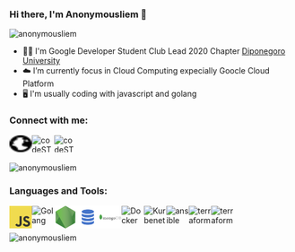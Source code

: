 ### Hi there, I'm Anonymousliem 👋

<p align="left"> <img src="https://komarev.com/ghpvc/?username=anonymousliem" alt="anonymousliem" /> </p>

- 👨‍💻 I'm Google Developer Student Club Lead 2020 Chapter [Diponegoro University](https://dsc.community.dev/universitas-diponegoro/)
- ☁️ I’m currently focus in Cloud Computing expecially Goocle Cloud Platform
- 🖥️ I'm usually coding with javascript and golang


### Connect with me:

[<img align="left" alt="http://anonymousliem.github.io/" height="30" width="40" src="https://raw.githubusercontent.com/iconic/open-iconic/master/svg/globe.svg" />][website]
[<img align="left" alt="codeSTACKr | YouTube" height="30" width="40" src="https://cdn.jsdelivr.net/npm/simple-icons@v3/icons/youtube.svg" />][youtube]
[<img align="left" alt="codeSTACKr | LinkedIn" height="30" width="40" src="https://cdn.jsdelivr.net/npm/simple-icons@v3/icons/linkedin.svg" />][linkedin]

<br /><br />

<p><img align="center" src="https://github-readme-stats.vercel.app/api?username=anonymousliem&show_icons=true" alt="anonymousliem" /></p>

### Languages and Tools:

[<img align="left" alt="JavaScript" width="40" height="40" src="https://raw.githubusercontent.com/github/explore/80688e429a7d4ef2fca1e82350fe8e3517d3494d/topics/javascript/javascript.png" />][javascript]
[<img align="left" alt="Golang" width="40" height="40" src="https://user-images.githubusercontent.com/38047246/118352145-0a6d9480-b58a-11eb-8ebf-b88f78a6bdb7.png" />][golang]
[<img align="left" alt="Node.js" width="40" height="40" src="https://raw.githubusercontent.com/github/explore/80688e429a7d4ef2fca1e82350fe8e3517d3494d/topics/nodejs/nodejs.png" />][nodejs]
[<img align="left" alt="SQL" width="40" height="40" src="https://raw.githubusercontent.com/github/explore/80688e429a7d4ef2fca1e82350fe8e3517d3494d/topics/sql/sql.png" />][sql]
[<img align="left" alt="MongoDB" width="40" height="40" src="https://raw.githubusercontent.com/github/explore/80688e429a7d4ef2fca1e82350fe8e3517d3494d/topics/mongodb/mongodb.png" />][mongodb]
[<img align="left" alt="Docker" width="40" height="40" src="https://user-images.githubusercontent.com/38047246/118352543-3853d880-b58c-11eb-92b1-176b03e7f3c1.png" />][docker]
[<img align="left" alt="Kurbenetes" width="40" height="40" src="https://user-images.githubusercontent.com/38047246/118352673-d647a300-b58c-11eb-8e67-de2fb27f5296.png" />][kurbenetes]
[<img align="left" alt="ansible" width="40" height="40" src="https://user-images.githubusercontent.com/38047246/127848150-3f9fc742-60c4-432e-ac16-86e847a429fc.png" />][ansible]
[<img align="left" alt="terraform" width="40" height="40" src="https://user-images.githubusercontent.com/38047246/127848371-bf97ef1e-1fd0-4a76-89c0-a780fc024a2b.png" />][terraform]
[<img align="left" alt="terraform" width="40" height="40" src="https://user-images.githubusercontent.com/38047246/128311631-7bd57df0-cf0c-4536-85ad-ebc67196815e.png" />][jenkins]

<br /><br />
<p><img align="left" src="https://github-readme-stats.vercel.app/api/top-langs/?username=anonymousliem&layout=compact" alt="anonymousliem" /></p>

[website]: http://anonymousliem.github.io/
[youtube]: https://www.youtube.com/channel/UC2N893mcvpygwuIiwiq_qAQ
[linkedin]: https://www.linkedin.com/in/anonymousliem/
[gcpplaylist]: https://www.youtube.com/watch?v=ZS78RWT9_tU&list=PL1yExLIIFHuQ6718FL1UVoFNShK1oGttO
[javascript]: https://www.javascript.com/
[golang]: https://golang.org/
[nodejs]: https://nodejs.org/
[sql]: https://www.mysql.com/
[mongodb]: https://www.mongodb.com/
[docker]: https://www.docker.com/
[kurbenetes]: https://kubernetes.io/
[ansible]: https://www.ansible.com/
[terraform]: https://www.terraform.io/
[jenkins]: https://www.jenkins.io/ 
<!--
**anonymousliem/anonymousliem** is a ✨ _special_ ✨ repository because its `README.md` (this file) appears on your GitHub profile.

Here are some ideas to get you started:

- 🔭 I’m currently working on ...
- 🌱 I’m currently learning ...
- 👯 I’m looking to collaborate on ...
- 🤔 I’m looking for help with ...
- 💬 Ask me about ...
- 📫 How to reach me: ...
- 😄 Pronouns: ...
- ⚡ Fun fact: ...
-->
